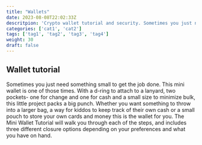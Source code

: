```yaml
---
title: "Wallets"
date: 2023-08-08T22:02:33Z
descritpion: 'Crypto wallet tutorial and security. Sometimes you just need something small to get the job done.'
categories: ['cat1', 'cat2']
tags: ['tag1', 'tag2', 'tag3', 'tag4']
weight: 30
draft: false 
---
```

## Wallet tutorial

Sometimes you just need something small to get the job done. This mini wallet is one of those times. With a d-ring to attach to a lanyard, two pockets- one for change and one for cash and a small size to minimize bulk, this little project packs a big punch. Whether you want something to throw into a larger bag, a way for kiddos to keep track of their own cash or a small pouch to store your own cards and money this is the wallet for you. The Mini Wallet Tutorial will walk you through each of the steps, and includes three different closure options depending on your preferences and what you have on hand.


